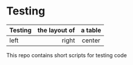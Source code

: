 # Testing
|Testing|the layout of|a table|
| --- | ---:|:---:|
|left|right|center|

This repo contains short scripts for testing code
